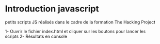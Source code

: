 # Introduction javascript
petits scripts JS réalisés dans le cadre de la formation The Hacking Project

1- Ouvrir le fichier index.html et cliquer sur les boutons pour lancer les scripts
2- Résultats en console